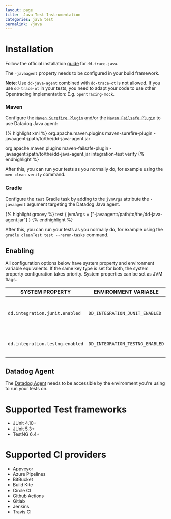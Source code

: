 ```yaml
---
layout: page
title:  Java Test Instrumentation
categories: java test
permalink: /java
---
```


# Installation

Follow the official installation [guide](https://docs.datadoghq.com/tracing/setup_overview/setup/java/) for `dd-trace-java`.

The `-javaagent` property needs to be configured in your build framework.

**Note**: Use `dd-java-agent` combined with `dd-trace-ot` is not allowed. If you use `dd-trace-ot` in your tests, you need to adapt your code to use other Opentracing implementation: E.g. `opentracing-mock`. 

### Maven

Configure the [`Maven Surefire Plugin`](https://maven.apache.org/surefire/maven-surefire-plugin/) and/or the [`Maven Failsafe Plugin`](https://maven.apache.org/surefire/maven-failsafe-plugin/) to use Datadog Java agent:

{% highlight xml %}
<plugin>
  <groupId>org.apache.maven.plugins</groupId>
  <artifactId>maven-surefire-plugin</artifactId>
  <configuration>
    <argLine>-javaagent:/path/to/the/dd-java-agent.jar</argLine>
  </configuration>
</plugin>

<plugin>
  <groupId>org.apache.maven.plugins</groupId>
  <artifactId>maven-failsafe-plugin</artifactId>
  <configuration>
     <argLine>-javaagent:/path/to/the/dd-java-agent.jar</argLine>
  </configuration>
  <executions>
      <execution>
        <goals>
           <goal>integration-test</goal>
           <goal>verify</goal>
        </goals>
      </execution>
  </executions>
</plugin>
{% endhighlight %}

After this, you can run your tests as you normally do, for example using the `mvn clean verify` command.

### Gradle

Configure the `test` Gradle task by adding to the `jvmArgs` attribute the `-javaagent` argument targeting the Datadog Java agent.

{% highlight groovy %}
test {
    jvmArgs = ["-javaagent:/path/to/the/dd-java-agent.jar"]
}
{% endhighlight %}

After this, you can run your tests as you normally do, for example using the `gradle cleanTest test --rerun-tasks` command.

## Enabling

All configuration options below have system property and environment variable equivalents. If the same key type is set for both, the system property configuration takes priority. System properties can be set as JVM flags.

| SYSTEM PROPERTY                 | ENVIRONMENT VARIABLE            | DEFAULT | DESCRIPTION                                             |
|---------------------------------|---------------------------------|---------|---------------------------------------------------------|
| `dd.integration.junit.enabled`  | `DD_INTEGRATION_JUNIT_ENABLED`  | `false` | When `true`, tests based on JUnit runners are reported. |
| `dd.integration.testng.enabled` | `DD_INTEGRATION_TESTNG_ENABLED` | `false` | When `true`, testes based on TestNG are reported.       |

## Datadog Agent 

The [Datadog Agent](https://docs.datadoghq.com/agent/) needs to be accessible by the environment you're using to run your tests on.

# Supported Test frameworks

* JUnit 4.10+
* JUnit 5.3+
* TestNG 6.4+

# Supported CI providers

* Appveyor
* Azure Pipelines
* BitBucket
* Build Kite
* Circle CI
* Github Actions
* Gitlab
* Jenkins
* Travis CI